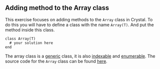 ## Adding method to the Array class

This exercise focuses on adding methods to the `Array` class in Crystal.
To do this you will have to define a class with the name `Array(T)`.
And put the method inside this class.

```crystal
class Array(T)
  # your solution here
end
```

The array class is a [generic][] class, it is also [indexable][] and [enumerable][].
The source code for the `Array` class can be found [here][array].

[array]: https://github.com/crystal-lang/crystal/blob/7aa5cdd86/src/array.cr#L48
[generic]: https://crystal-lang.org/docs/syntax_and_semantics/generics.html
[indexable]: https://crystal-lang.org/api/Indexable.html
[enumerable]: https://crystal-lang.org/api/Enumerable.html
